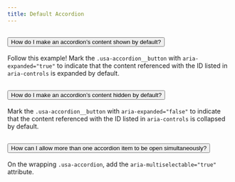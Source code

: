 ```yaml
---
title: Default Accordion
---
```


<div class="usa-accordion">
  <h2 class="usa-accordion__heading">
    <button class="usa-accordion__button" aria-expanded="true" aria-controls="unique-id-1">
      How do I make an accordion’s content shown by default?
    </button>
  </h2>
  <div id="unique-id-1" class="usa-accordion__content usa-prose">
    <p>Follow this example! Mark the <code>.usa-accordion__button</code> with <code>aria-expanded="true"</code> to indicate that the content referenced with the ID listed in <code>aria-controls</code> is expanded by default.</p>
  </div>

  <h2 class="usa-accordion__heading">
    <button class="usa-accordion__button" aria-expanded="false" aria-controls="unique-id-2">
      How do I make an accordion’s content hidden by default?
    </button>
  </h2>
  <div id="unique-id-2" class="usa-accordion__content usa-prose">
    <p>Mark the <code>.usa-accordion__button</code> with <code>aria-expanded="false"</code> to indicate that the content referenced with the ID listed in <code>aria-controls</code> is collapsed by default.</p>
  </div>

  <h2 class="usa-accordion__heading">
    <button class="usa-accordion__button" aria-expanded="false" aria-controls="unique-id-3">
      How can I allow more than one accordion item to be open simultaneously?
    </button>
  </h2>
  <div id="unique-id-3" class="usa-accordion__content usa-prose">
    <p>On the wrapping <code>.usa-accordion</code>, add the <code>aria-multiselectable="true"</code> attribute.</p>
  </div>
</div>
